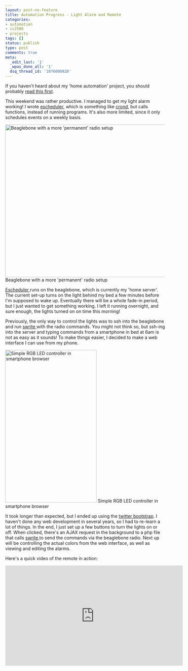 ```yaml
---
layout: post-no-feature
title: Automation Progress - Light Alarm and Remote
categories:
- automation
- cc2500
- projects
tags: []
status: publish
type: post
comments: true
meta:
  _edit_last: '1'
  _wpas_done_all: '1'
  dsq_thread_id: '1076008920'
---
```

If you haven't heard about my 'home automation' project, you should probably <a title="Beginnings of Home(ok, apartment) Automation" href="http://alvarop.com/2013/02/beginnings-of-homeok-apartment-automation/">read this first</a>.

This weekend was rather productive. I managed to get my light alarm working! I wrote <a href="https://github.com/alvarop/pc/tree/master/projects/escheduler">escheduler</a>, which is something like <a href="http://en.wikipedia.org/wiki/Cron">crond</a>, but calls functions, instead of running programs. It's also more limited, since it only schedules events on a weekly basis.

<a href="/images/wp/65507_10100403377480335_1815842229_n.jpg"><img class="size-large wp-image-325" alt="Beaglebone with a more 'permanent' radio setup" src="http://alvarop.com/wp-content/uploads/2013/02/65507_10100403377480335_1815842229_n-640x480.jpg" width="640" height="480" /></a> Beaglebone with a more 'permanent' radio setup

<a href="https://github.com/alvarop/pc/tree/master/projects/escheduler">Escheduler </a>runs on the beaglebone, which is currently my 'home server'. The current set-up turns on the light behind my bed a few minutes before I'm supposed to wake up. Eventually there will be a whole fade-in period, but I just wanted to get something working. I left it running overnight, and sure enough, the lights turned on on time this morning!

Previously, the only way to control the lights was to ssh into the beaglebone and run <a href="https://github.com/alvarop/pc/tree/master/projects/swrite">swrite </a>with the radio commands. You might not think so, but ssh-ing into the server and typing commands from a smartphone in bed at 6am is not as easy as it sounds! To make things easier, I decided to make a web interface I can use from my phone.

<a href="/images/wp/BCxhqsqCIAMK9pT.jpg"><img class="size-large wp-image-323" alt="Simple RGB LED controller in smartphone browser" src="http://alvarop.com/wp-content/uploads/2013/02/BCxhqsqCIAMK9pT-288x480.jpg" width="288" height="480" /></a> Simple RGB LED controller in smartphone browser

It took longer than expected, but I ended up using the <a href="http://twitter.github.com/bootstrap/">twitter bootstrap</a>. I haven't done any web development in several years, so I had to re-learn a lot of things. In the end, I just set up a few buttons to turn the lights on or off. When clicked, there's an AJAX request in the background to a php file that calls <a href="https://github.com/alvarop/pc/tree/master/projects/swrite">swrite </a>to send the commands via the beaglebone radio. Next up will be controlling the actual colors from the web interface, as well as viewing and editing the alarms.

Here's a quick video of the remote in action:

<div align="center"><iframe src="http://www.youtube.com/embed/kFFxp2S3pJk" height="315" width="560" allowfullscreen="" frameborder="0"></iframe></div>
